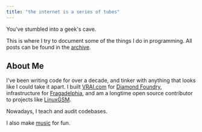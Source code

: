 ```yaml
---
title: "the internet is a series of tubes"
---
```


You've stumbled into a geek's cave.

This is where I try to document some of the things I do in programming. All posts can be found in the <a href="archive.html">archive</a>.

## About Me

I've been writing code for over a decade, and tinker with anything that looks like I could take it apart. I built <a href="https://www.vrai.com">VRAI.com</a> for <a href="https://www.df.com">Diamond Foundry</a>, infrastructure for <a href="https://fragadelphia.com/">Fragadelphia</a>, and am a longtime open source contributor to projects like <a href="https://linuxgsm.com">LinuxGSM</a>.

Nowadays, I teach and audit codebases.

I also make <a href="music.html">music</a> for fun.
